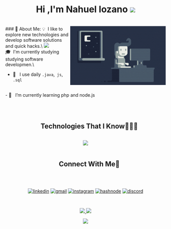  <div align="center">
  <h1 align="center"> Hi ,I'm  <a herf =" ">Nahuel lozano </a> <img src="https://media.giphy.com/media/hvRJCLFzcasrR4ia7z/giphy.gif" width="35"></h1>
 </div>

 <!-- <img src="">-->
 
 <br>
 <img alt="Night Coding" src="https://raw.githubusercontent.com/AVS1508/AVS1508/master/assets/Night-Coding.gif" align="right"/>
### 🤵 About Me:
💡 &nbsp;I like to explore new technologies and develop software solutions and quick hacks.\
<img src="https://media.giphy.com/media/WUlplcMpOCEmTGBtBW/giphy.gif" width="30">
<br>  
🎓 &nbsp;I'm currently studying studying software developmen.\
    
- 🤔 &nbsp; I use daily ```.java```,``` js```, ```.sql```
<br>
- 🌱 &nbsp; I’m currently learning php and node.js
 <br>
 <br>
<div id="user-content-toc">
  <ul align="center">
   <br>
    <summary><h2 style="display: inline-block">Technologies That I Know👨🏻‍💻</h2></summary>
  </ul>
</div>
<!--tech stack icons-->
<p align="center">
<a href="https://skillicons.dev">
    <img src="https://skillicons.dev/icons?i=git,css,discord,php,github,html,java,js,mysql,nodejs" />
  </a>
</p>


<!-- Connect with me -->
<!--h2 without bottom border-->
<div id="user-content-toc">
  <ul align="center">
    <summary><h2 style="display: inline-block">Connect With Me🤝</h2></summary>
  </ul>
</div>

<br>

<!--icons and links-->
<p align="center">
<a href="https://www.linkedin.com/in/nahuel-lozano-1862a7302" target="blank"><img align="center" src="https://user-images.githubusercontent.com/88904952/234979284-68c11d7f-1acc-4f0c-ac78-044e1037d7b0.png" alt="linkedin" height="50" width="50" /></a>
<a href="mailto:lozano.nahuel41@gmail.com" target="blank"><img align="center" src="https://skillicons.dev/icons?i=gmail" alt="gmail" height="50" width="50" /></a> 
<a href="https://www.instagram.com/lozanonahue?igsh=MnE0cHAyZ2pqOWNi" target="blank"><img align="center" src="https://user-images.githubusercontent.com/88904952/234981169-2dd1e58f-4b7e-468c-8213-034ba62156c3.png" alt="instagram" height="50" width="50" /></a>
<a href="" target="blank"><img align="center" src="https://user-images.githubusercontent.com/88904952/234982196-562aea17-5532-4550-8c08-1c7cb994a541.png" alt="hashnode" height="50" width="50" /></a>
<a href="https://discordapp.com/users/751515335009501235" target="blank"><img align="center" src="https://user-images.githubusercontent.com/88904952/234982627-019fd336-6248-453c-9b05-97c13fd1d207.png" alt="discord" height="50" width="50" /></a>
  
</p>

<br>

<p align="center">
  <a href="https://github.com/NahueeLozano">
    <img height="180em" src="https://github-readme-stats-eight-theta.vercel.app/api?username=NahueeLozano&show_icons=true&theme=algolia&include_all_commits=true&count_private=true"/>
  </a>
  <a href="https://github.com/NahueeLozano">
    <img height="180em" src="https://github-readme-stats-eight-theta.vercel.app/api/top-langs/?username=NahueeLozano&layout=compact&langs_count=8&theme=algolia"/>
  </a>
</p>

<p align="center">
  <img height="180em" src="https://github-readme-streak-stats.herokuapp.com/?user=NahueeLozano&theme=dark&hide_border=true"/>
</p>



